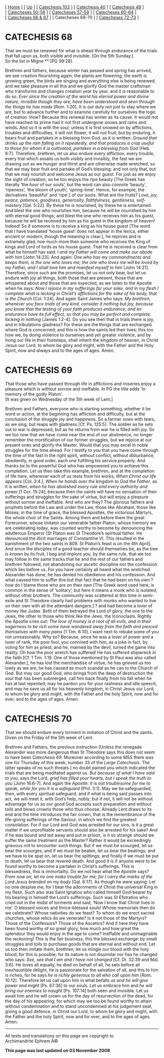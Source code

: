 \[ [Home](index.md) \] \[ [Up](lent.md) \]
\[ [Catechesis 103](catechesis_103.md) \]
\[ [Catechesis 40](ths40.md) \] \[ [Catechesis 49](catechesis_49.md) \]
\[ [Catecheses 50-56](ths50-56.md) \]
\[ [Catecheses 57-59](ths57-59.md) \]
\[ [Catecheses 60-64](ths60-64.md) \]
\[ [Catecheses 66 & 67](ths66-67.md) \] \[ Catecheses 68-70 \]
\[ [Catecheses 72-73](ths72-73.md) \]

CATECHESIS 68
=============

That we must be renewed for what is ahead through endurance of the
trials that fall upon us, both visible and invisible. \[On the 5th
Sunday.\]\
So the list in Migne ** \[PG 99:28\]*.*

Brethren and fathers, because winter has passed and spring has arrived,
we see creation flourishing again; the plants are flowering, the earth
is growing green, the birds are singing and everything else is being
renewed; and we take pleasure in all this and we glorify God the master
craftsman who transforms and changes creation year by year, and it is
reasonable to do so. *Ever since the creation of the world his eternal
power and divine nature, invisible though they are, have been understood
and seen through the things he has made* \[Rom. 1:20\]. It is our duty
not just to stay where we are, but to advance further and to examine
carefully for ourselves the logic of creation. How? Because this renewal
has winter as its cause. It would not have reached its prime had it not
first undergone snows and rains and winds. And so it is with the soul;
unless it is first snowed on by afflictions, troubles and difficulties,
it will not flower, it will not fruit; but by enduring, it bears fruit
and partakes in a blessing from God, as it is written: *Ground that
drinks up the rain falling on it repeatedly, and that produces a crop
useful to those for whom it is cultivated, partakes in a blessing from
God* \[Heb. 6:7\]. Therefore, brethren, let us also endure every
affliction, every trouble, every trial which assails us both visibly and
invisibly, the fast we are drawing out as we hunger and thirst and are
otherwise made wretched, so that we may bear fruit and partake of God’s
blessing; and not only that, but that we may nourish and welcome Jesus
as our guest. For just as we enjoy the sight of creation, so he too
enjoys the ripe beauty \[The Greek has literally ‘the *hour* of our
souls’, but the word can also connote ‘beauty‘, ‘ripeness’, ‘the bloom
of youth’, ‘spring-time’. Hence, for example, the derivatives
‘beautiful’ and ‘ripe’.\] of our souls. What are the fruits? *Love, joy,
peace, patience, goodness, generosity, faithfulness, gentleness,
self-mastery* \[Gal. 5:22\]. By these he is nourished, by these he is
entertained. And blest the one who nourishes him, because he will be
nourished by him with eternal good things; and blest the one who
receives him as his guest, because he will be received by him as his
guest in the kingdom of heaven! Indeed! So if someone is to receive a
king as his house guest \[The word that I have translated ‘house guest’
does not appear in the lexica, either ancient or modern, though the
meaning is clear.\], he rejoices and is extremely glad; hoe much more
then someone who receives the King of kings and Lord of lords as his
house guest. That he is received is clear from what he himself has said:
I *and my Father will come and make our abode with him* \[John 14:23\].
And again: *One who has my commandments and keeps them, is the one who
loves me; the one who loves me will be loved by my Father, and I shall
love him and manifest myself to him* \[John 14:21\]. Therefore, since
such are the promises, let us not only bear, but let us endure with joy
all things, both those that are present, those that are whispered about
and those that are expected, as we listen to the Apostle when he says:
*Now I rejoice in my sufferings for your sake, and in my flesh I
complete what is lacking in Christ’s afflictions for the sake of his
body, that is the Church* \[Col. 1:24\]. And again Saint James who says:
*My brethren, whenever you face trials of any kind, consider it nothing
but joy, because you know that the testing of your faith produces
endurance; and let endurance have its full effect, so that you may be
perfect and complete, lacking in nothing* \[James 1:2-4\]. Do you see
then that in trials there is joy, and in tribulations gladness? For
these are the things that are exchanged where God is concerned; and this
is how the saints led their lives; this too how we, by doing violence to
ourselves and yet greater violence, and by living our life in their
footsteps, shall inherit the kingdom of heaven, in Christ Jesus our
Lord, to whom be glory and might, with the Father and the Holy Spirit,
now and always and to the ages of ages. Amen.

CATECHESIS 69
=============

That those who have passed through life in afflictions and miseries
enjoy a pleasure which is without sorrow and ineffable. In PG the title
adds ‘In memory of the godly Platon’.\
\[It was given on Wednesday of the 5th week of Lent.\]

Brethren and Fathers, everyone who is starting something, whether it be
word or action, at the beginning has affliction and difficulty, but at
the conclusion of the struggle joy and happiness. So a farmer sows with
tears, as we sing, but reaps with gladness \[Cf. Ps. 125:5\]. The
soldier as he sets out to war is depressed, but as he returns from war
he is filled with joy. So we too now that we have come near the end of
our abstinence, no longer remember the mortification of our former
struggles, but we rejoice at our present ones and glorify the Master.
Would that you may excel in noble struggles for the time ahead. For I
testify to you that you have come through the time of the fast in the
right spirit, without conflict, without disturbance, obediently, in good
order, each one fulfilling his service properly. And thanks be to the
powerful God who has empowered you to achieve this completion. Let us
then take this example, brethren, and at the completion of life here,
whenever each of us rests from his works, *When Christ our life appears*
\[Col. 3:4.\], *When he hands over the kingdom to God the Father*, as it
is written, *when he has abolished every rule and every authority and
power* \[1 Cor. 15:24\]; because then the saints will have no sensation
of their sufferings and struggles for the sake of virtue, but will enjoy
a pleasure without sorrow and ineffable. And who are they? The glorious
fathers and prophets before the Law and under the Law, those like
Abraham, those like Moses; in the time of grace, the blessed Apostles,
the victorious Martyrs, the whole choir of the Saints. Among them and
before them the great Forerunner, whose imitator our venerable father
Platon, whose memory we are celebrating today, was counted worthy to
become by denouncing the adulterous Emperor \[St Platon was St
Theodore’s spiritual father. He denounced the illicit marriages of
Constantine VI. This resulted in the banishment of the two saints in
809. St Platon’s feast is on the 4th April\]. And since the disciples of
a good teacher should themselves be, as the tree is known by its fruit,
I beg and implore you, by the same rule, that we too may follow in the
same tracks that he and the rest of our fathers and brethren followed,
not abandoning our ascetic discipline nor the confession which lies
before us. For you have certainly all heard what the wretched Alexander
has done; he has denied his obedience and his confession. And what
caused him to suffer this but that fact that he had been on his own ?
how do I blame those who are on their own \[The Greek word used here, is
common in the sense of ‘solitary’, but here it means a monk who is
isolated, without other brothers. The community was scattered at this
time in semi-exile and St Theodore clearly had problems with monks who
wanted to live on their own with all the attendant dangers.\] ? and had
become a lover of money like Judas. Both of them betrayed the Lord of
glory, the one to the Jews, the other to those who think like the Jews,
the Iconoclasts. Rightly the Apostle cries out: *The love of money is a
root of all evils, and in their eagerness to be rich some have wandered
away from the faith and pierced themselves with many pains* \[1 Tim.
6:10\]. I want next to rebuke some of you not unreasonably. Why so?
Because, since he was a lover of power and a lover of rank, the poor
fool, you connived with him, as a joke in fact, by voting for him as
priest; and he, maimed by the devil, turned the game into reality. Oh
how the poor wretch has suffered! He has suffered shipwreck in the faith
\[Cf. 1 Tim. 1:19. One of those mentioned by St Paul was also called
Alexander.\], he has lost the merchandise of virtue, he has grieved us
too lowly as we are, he has caused as much scandal as he can to the
Church of God. But may our good God, who brings from the deep of
destruction the soul that has been submerged, call him back finally from
his fall when he has at last repented; may he pardon you for your
rashness and idle speech, and may he save us all for his heavenly
kingdom, in Christ Jesus our Lord, to whom be glory and might, with the
Father and the holy Spirit, now and for ever, and to the ages of ages.
Amen.

CATECHESIS 70
=============

That we should endure every torment in imitation of Christ and the
saints.\
Given on the Friday of the 5th week of Lent.

Brethren and Fathers, the previous instruction \[Unless the renegade
Alexander was more dangerous than St Theodore says this does not seem to
have been *Catechesis 69*. Moreover according to some MSS there was one
for Thursday of this week, number 33 of the *Large Catechesis*. The
latter speaks of no such threats.\] no doubt pained you which indicated
the trials that are being meditated against us. *But because of what I
have said to you*, says the Lord, *grief has filled your hearts; but I
speak the truth to you* \[John 16:6-7\]. And again the Apostle: *It is
not troublesome for me to speak, while for you it is a safeguard*
\[Phil. 3:1\]. May we be safeguarded, then, with every spiritual
safeguard, and if what is being said passes into act, we will meet it,
with God’s help, nobly; but if not, it will not be without advantage for
us as our good God accepts such preparation and without toils and blows
crowns those who thus choose. Already Lent draws to its end and the time
introduces the fair crown, that is the remembrance of the life-giving
sufferings of the Saviour, in which we find the greatest consolation.
For if our Lord and God was arrested for our sins, is it a great matter
if we unprofitable servants should also be arrested for his sake? And if
he was bound and led away and put in prison, is it so strange should we
suffer the same treatment as the Master? Rather it would be exceedingly
grievous not to encounter such things. But if we must be scourged, let
us bear the scourges; and if we must be beaten, let us bear the
beatings; and we have to be spat on, let us bear the spittings; and
finally if we must be put to death, let us bear that revered death. And
good it is if anyone were to be found worthy to become a partaker in
Christ’s sufferings. This is blessedness, this is immortality. Do we not
hear what the Apostle says? *From now on, let no one make trouble for
me; for I carry the marks of the Lord Jesus branded on my body* \[Gal.
6:17\]. As though he were saying: Let no one despise me, for I bear the
adornments of Christ the universal King in my flesh. Such also was Saint
Ignatios who called himself God-bearer by his bearing in himself the
Lord’s sufferings. Such was St Efstratios who cried out in the midst of
torments and said, ‘Now I know that Christ lives in me’. O blessed
voices and thrice-blessed souls! Whose memorials then do we celebrate?
Whose nativities do we feast? To whom do we erect sacred churches, whose
relics do we venerate? Is it not those of the Martyrs? Those of the
Confessors? Those of the Ascetics? And if here they have been found
worthy of so great glory, how much and how great the splendour they
would enjoy in the age to come? Ineffable and unimaginable the
reckoning! This is the fair business, this the blessed exchange: by
small struggles and toils to purchase goods that are eternal and without
end. Let us too then imitate them, brethren; let us mingle our blood
with the holy blood, for this is possible; for its nature is not
dissimilar nor has he changed who says: *See, see that I am and I have
not changed* \[Cf. Dt. 32:39 and Mal. 3:6\]. He loves all equally, he
died on behalf of all, he sets before all inexhaustible delight, he is
passionate for the salvation of all, and this to him is riches, for he
says *he is richly generous to all who call upon him* \[Rom. 10:12\].
Therefore let us call upon him in what befalls us *and he will give
power and might* \[Ps. 67:36\] to our souls. Let us embrace him and *he
will bring our enemies to naught* \[Ps. 107:14\] both seen and
invisible. Let us await him and he will crown us for the day of
resurrection of the dead, for the day of his appearing; for which may we
too be found worthy to attain without condemnation and to stand
uncondemned at his judgement seat, giving a good defence, in Christ our
Lord, to whom be glory and might, with the Father and the holy Spirit,
now and for ever, and to the ages of ages. Amen. 

------------------------------------------------------------------------

All texts and translations on this page are copyright to\
Archimandrite Ephrem Â©

**This page was last updated on 03 November 2008**
